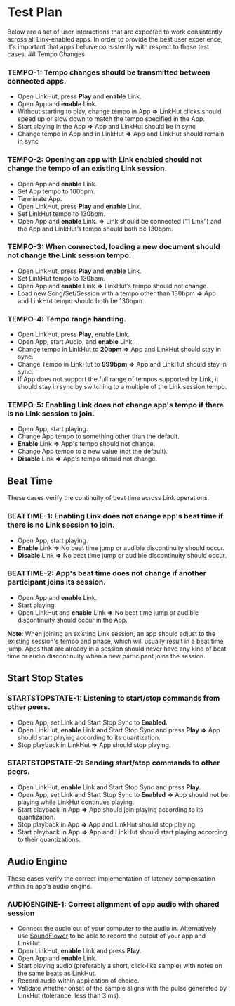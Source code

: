 # Test Plan

Below are a set of user interactions that are expected to work consistently across all
Link-enabled apps. In order to provide the best user experience, it's important that apps
behave consistently with respect to these test cases. ## Tempo Changes

### TEMPO-1: Tempo changes should be transmitted between connected apps.

- Open LinkHut, press **Play** and **enable** Link.
- Open App and **enable** Link.
- Without starting to play, change tempo in App **&rArr;** LinkHut clicks should speed up or slow down to match the tempo specified in
the App.
- Start playing in the App **&rArr;** App and LinkHut should be in sync
- Change tempo in App and in LinkHut **&rArr;** App and LinkHut should remain in sync

### TEMPO-2: Opening an app with Link enabled should not change the tempo of an existing Link session.

- Open App and **enable** Link.
- Set App tempo to 100bpm.
- Terminate App.
- Open LinkHut, press **Play** and **enable** Link.
- Set LinkHut tempo to 130bpm.
- Open App and **enable** Link. **&rArr;** Link should be connected (“1 Link”) and the App and
LinkHut’s tempo should both be 130bpm.

### TEMPO-3: When connected, loading a new document should not change the Link session tempo.

- Open LinkHut, press **Play** and **enable** Link.
- Set LinkHut tempo to 130bpm.
- Open App and **enable** Link **&rArr;** LinkHut’s tempo should not change.
- Load new Song/Set/Session with a tempo other than 130bpm **&rArr;** App and LinkHut tempo should both be 130bpm.

### TEMPO-4: Tempo range handling.

- Open LinkHut, press **Play**, enable Link.
- Open App, start Audio, and **enable** Link.
- Change tempo in LinkHut to **20bpm** **&rArr;** App and LinkHut should stay in sync.
- Change Tempo in LinkHut to **999bpm** **&rArr;** App and LinkHut should stay in sync.
- If App does not support the full range of tempos supported by Link, it should stay in sync by switching to a multiple of the Link session tempo.

### TEMPO-5: Enabling Link does not change app's tempo if there is no Link session to join.
- Open App, start playing.
- Change App tempo to something other than the default.
- **Enable** Link **&rArr;** App's tempo should not change.
- Change App tempo to a new value (not the default).
- **Disable** Link **&rArr;** App's tempo should not change.

## Beat Time

These cases verify the continuity of beat time across Link operations.

### BEATTIME-1: Enabling Link does not change app's beat time if there is no Link session to join.
- Open App, start playing.
- **Enable** Link **&rArr;** No beat time jump or audible discontinuity should occur.
- **Disable** Link **&rArr;** No beat time jump or audible discontinuity should occur.

### BEATTIME-2: App's beat time does not change if another participant joins its session.
- Open App and **enable** Link.
- Start playing.
- Open LinkHut and **enable** Link **&rArr;** No beat time jump or audible discontinuity should occur in the App.

**Note**: When joining an existing Link session, an app should adjust to the existing
session's tempo and phase, which will usually result in a beat time jump. Apps that are
already in a session should never have any kind of beat time or audio discontinuity when
a new participant joins the session.

## Start Stop States

### STARTSTOPSTATE-1: Listening to start/stop commands from other peers.
- Open App, set Link and Start Stop Sync to **Enabled**.
- Open LinkHut, **enable** Link and Start Stop Sync and press **Play** **&rArr;** App should start playing according to its quantization.
- Stop playback in LinkHut **&rArr;** App should stop playing.

### STARTSTOPSTATE-2: Sending start/stop commands to other peers.
- Open LinkHut, **enable** Link and Start Stop Sync and press **Play**.
- Open App, set Link and Start Stop Sync to **Enabled** **&rArr;** App should not be
playing while LinkHut continues playing.
- Start playback in App **&rArr;** App should join playing according to its quantization.
- Stop playback in App **&rArr;** App and LinkHut should stop playing.
- Start playback in App **&rArr;** App and LinkHut should start playing according to
their quantizations.

## Audio Engine

These cases verify the correct implementation of latency compensation within an app's
audio engine.

### AUDIOENGINE-1: Correct alignment of app audio with shared session

- Connect the audio out of your computer to the audio in. Alternatively use
[SoundFlower](https://github.com/mattingalls/Soundflower) to be able to record the output
of your app and LinkHut.
- Open LinkHut, **enable** Link and press **Play**.
- Open App and **enable** Link.
- Start playing audio (preferably a short, click-like sample) with notes on the same beats as LinkHut.
- Record audio within application of choice.
- Validate whether onset of the sample aligns with the pulse generated by LinkHut (tolerance: less than 3 ms).
